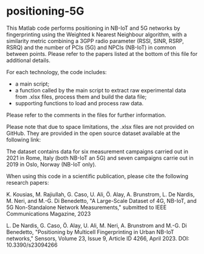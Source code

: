 # positioning-5G
This Matlab code performs positioning in NB-IoT and 5G networks by fingerprinting using the Weighted k Nearest Neighbour algorithm, with a similarity metric combining a 3GPP radio parameter (RSSI, SINR, RSRP, RSRQ) and the number of PCIs (5G) and NPCIs (NB-IoT) in common between points. Please refer to the papers listed at the bottom of this file for additional details.

For each technology, the code includes:

- a main script;
- a function called by the main script to extract raw experimental data from .xlsx files, process them and build the data file;
- supporting functions to load and process raw data.



Please refer to the comments in the files for further information.

Please note that due to space limitations, the .xlsx files are not provided on GitHub. They are provided in the open source dataset available at the following link:



The dataset contains data for six measurement campaigns carried out in 2021 in Rome, Italy (both NB-IoT an 5G) and seven campaigns carrie out in 2019 in Oslo, Norway (NB-IoT only).

When using this code in a scientific publication, please cite the following research papers:

K. Kousias, M. Rajiullah, G. Caso, U. Ali, Ö. Alay, A. Brunstrom, L. De Nardis, M. Neri, and M.-G. Di Benedetto, "A Large-Scale Dataset of 4G, NB-IoT, and 5G Non-Standalone Network Measurements," submitted to IEEE Communications Magazine, 2023

L. De Nardis, G. Caso, Ö. Alay, U. Ali, M. Neri, A. Brunstrom and M.-G. Di Benedetto, "Positioning by Multicell Fingerprinting in Urban NB-IoT networks," Sensors, Volume 23, Issue 9, Article ID 4266, April 2023. DOI: 10.3390/s23094266
